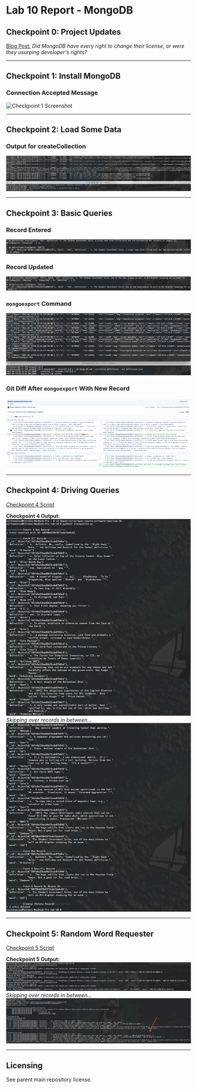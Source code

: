 # Lab 10 Report - MongoDB

## Checkpoint 0: Project Updates
[Blog Post:](https://github.com/Colton-Zecca/open-source-software/wiki/Did-MongoDB-have-every-right-to-change-their-license,-or-were-they-usurping-developer's-rights%3F) _Did MongoDB have every right to change their license, or were they usurping developer's rights?_

---
## Checkpoint 1: Install MongoDB

### Connection Accepted Message
![Checkpoint 1 Screenshot](./screenshots/1.png)

---
## Checkpoint 2: Load Some Data

### Output for createCollection
![Checkpoint 2 Screenshot](./screenshots/2.png)

---
## Checkpoint 3: Basic Queries

### Record Entered
![Checkpoint 3 Record Entered Screenshot](./screenshots/3-recordEntered.png)

### Record Updated
![Checkpoint 3 Record Updated Screenshot](./screenshots/3-recordUpdated.png)

### `mongoexport` Command
![Checkpoint 3 mongoexport Command Screenshot](./screenshots/3-mongoexportCommand.png)

### Git Diff After `mongoexport` With New Record
![Checkpoint 3 Git Diff Screenshot](./screenshots/3-gitdiff.png)

---
## Checkpoint 4: Driving Queries

[Checkpoint 4 Script](./checkpoint4.py)

__Checkpoint 4 Output:__
![Checkpoint 4 Output A](./screenshots/4a.png)
_Skipping over records in between..._
![Checkpoint 4 Output B](./screenshots/4b.png)

---
## Checkpoint 5: Random Word Requester

[Checkpoint 5 Script](./checkpoint5.py)

__Checkpoint 5 Output:__
![Checkpoint 5 Screenshot A](./screenshots/5a.png)
_Skipping over records in between..._
![Checkpoint 5 Screenshot B](./screenshots/5b.png)

---
## Licensing
See parent main repository license.